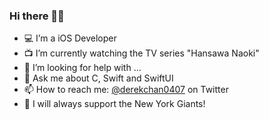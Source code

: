 ### Hi there 👋🏻

* 💻 I’m a iOS Developer
* 📺 I’m currently watching the TV series "Hansawa Naoki"
* 🤔 I’m looking for help with ...
* 💬 Ask me about C, Swift and SwiftUI 
* 📫 How to reach me: [@derekchan0407](https://twitter.com/derekchan0407) on Twitter
* 🏈 I will always support the New York Giants!

